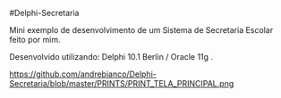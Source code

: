 #Delphi-Secretaria

Mini exemplo de desenvolvimento de um Sistema de Secretaria Escolar feito por mim. 

Desenvolvido utilizando: Delphi 10.1 Berlin / Oracle 11g .

https://github.com/andrebianco/Delphi-Secretaria/blob/master/PRINTS/PRINT_TELA_PRINCIPAL.png
